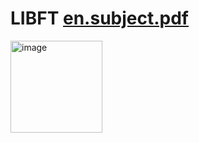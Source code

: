 # LIBFT [en.subject.pdf](https://github.com/cosmo-octopus/LIBFT/files/10948020/en.subject.pdf)

<img width="147" alt="image" src="https://user-images.githubusercontent.com/119530584/224474718-2df6347d-65a4-4cf7-a025-1a5f865f7b9d.png">

